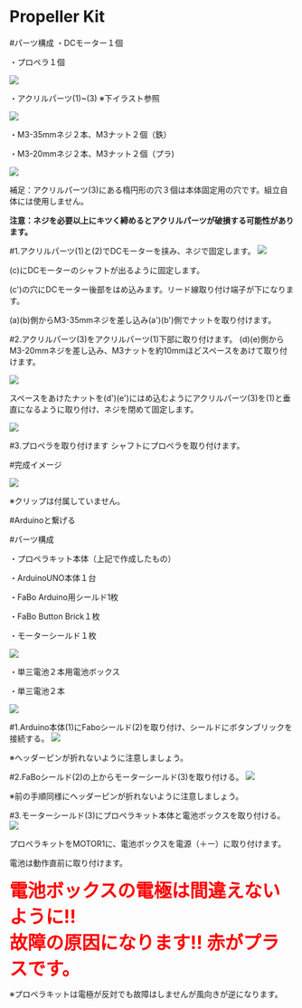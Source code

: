 # Propeller Kit

#パーツ構成
・DCモーター１個

・プロペラ１個

![](/img/kit/manual/propl_kit01.jpg)

・アクリルパーツ(1)~(3) ※下イラスト参照

![](/img/kit/manual/propl_kit00.jpg)

・M3-35mmネジ２本、M3ナット２個（鉄）

・M3-20mmネジ２本、M3ナット２個（プラ)

![](/img/kit/manual/propl_kit02.jpg)

補足：アクリルパーツ(3)にある楕円形の穴３個は本体固定用の穴です。組立自体には使用しません。

**注意：ネジを必要以上にキツく締めるとアクリルパーツが破損する可能性があります。**

#1.アクリルパーツ(1)と(2)でDCモーターを挟み、ネジで固定します。
![](/img/kit/manual/propl_kit03.jpg)

(c)にDCモーターのシャフトが出るように固定します。

(c')の穴にDCモーター後部をはめ込みます。リード線取り付け端子が下になります。

(a)(b)側からM3-35mmネジを差し込み(a')(b')側でナットを取り付けます。

#2.アクリルパーツ(3)をアクリルパーツ(1)下部に取り付けます。
(d)(e)側からM3-20mmネジを差し込み、M3ナットを約10mmほどスペースをあけて取り付けます。

![](/img/kit/manual/propl_kit04.jpg)

スペースをあけたナットを(d')(e')にはめ込むようにアクリルパーツ(3)を(1)と垂直になるように取り付け、ネジを閉めて固定します。

![](/img/kit/manual/propl_kit05.jpg)

#3.プロペラを取り付けます
シャフトにプロペラを取り付けます。

#完成イメージ

![](/img/kit/product/1203_PropellerKit_product.jpg)

※クリップは付属していません。

#Arduinoと繋げる

#パーツ構成

・プロペラキット本体（上記で作成したもの）

・ArduinoUNO本体１台

・FaBo Arduino用シールド1枚

・FaBo Button Brick１枚

・モーターシールド１枚

![](/img/kit/manual/propl_kit06.jpg)

・単三電池２本用電池ボックス

・単三電池２本

![](/img/kit/manual/propl_kit07.jpg)

#1.Arduino本体(1)にFaboシールド(2)を取り付け、シールドにボタンブリックを接続する。
![](/img/kit/manual/propl_kit08.jpg)

※ヘッダーピンが折れないように注意しましょう。

#2.FaBoシールド(2)の上からモーターシールド(3)を取り付ける。
![](/img/kit/manual/propl_kit09.jpg)

※前の手順同様にヘッダーピンが折れないように注意しましょう。

#3.モーターシールド(3)にプロペラキット本体と電池ボックスを取り付ける。
![](/img/kit/manual/propl_kit10.jpg)

プロペラキットをMOTOR1に、電池ボックスを電源（＋ー）に取り付けます。

電池は動作直前に取り付けます。

<b><font size="6" font color="red">電池ボックスの電極は間違えないように!!<br>故障の原因になります!!
赤がプラスです。</font></b>

※プロペラキットは電極が反対でも故障はしませんが風向きが逆になります。


